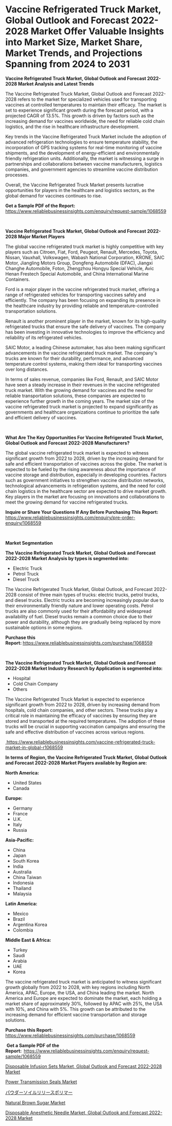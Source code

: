 <p><h1>Vaccine Refrigerated Truck Market, Global Outlook and Forecast 2022-2028 Market Offer Valuable Insights into Market Size, Market Share, Market Trends, and Projections Spanning from 2024 to 2031</h1></p><p><strong>Vaccine Refrigerated Truck Market, Global Outlook and Forecast 2022-2028 Market Analysis and Latest Trends</strong></p>
<p><p>The Vaccine Refrigerated Truck Market, Global Outlook and Forecast 2022-2028 refers to the market for specialized vehicles used for transporting vaccines at controlled temperatures to maintain their efficacy. The market is set to experience significant growth during the forecast period, with a projected CAGR of 13.5%. This growth is driven by factors such as the increasing demand for vaccines worldwide, the need for reliable cold chain logistics, and the rise in healthcare infrastructure development.</p><p>Key trends in the Vaccine Refrigerated Truck Market include the adoption of advanced refrigeration technologies to ensure temperature stability, the incorporation of GPS tracking systems for real-time monitoring of vaccine shipments, and the development of energy-efficient and environmentally friendly refrigeration units. Additionally, the market is witnessing a surge in partnerships and collaborations between vaccine manufacturers, logistics companies, and government agencies to streamline vaccine distribution processes.</p><p>Overall, the Vaccine Refrigerated Truck Market presents lucrative opportunities for players in the healthcare and logistics sectors, as the global demand for vaccines continues to rise.</p></p>
<p><strong>Get a Sample PDF of the Report:&nbsp;</strong> <a href="https://www.reliablebusinessinsights.com/enquiry/request-sample/1068559">https://www.reliablebusinessinsights.com/enquiry/request-sample/1068559</a></p>
<p>&nbsp;</p>
<p><strong>Vaccine Refrigerated Truck Market, Global Outlook and Forecast 2022-2028 Major Market Players</strong></p>
<p><p>The global vaccine refrigerated truck market is highly competitive with key players such as Citroen, Fiat, Ford, Peugeot, Renault, Mercedes, Toyota, Nissan, Vauxhall, Volkswagen, Wabash National Corporation, KRONE, SAIC Motor, Jiangling Motors Group, Dongfeng Automobile (DFAC), Jiangxi Changhe Automobile, Foton, Zhengzhou Hongyu Special Vehicle, Avic Henan Frestech Special Automobile, and China International Marine Containers.</p><p>Ford is a major player in the vaccine refrigerated truck market, offering a range of refrigerated vehicles for transporting vaccines safely and efficiently. The company has been focusing on expanding its presence in the healthcare industry by providing reliable and temperature-controlled transportation solutions.</p><p>Renault is another prominent player in the market, known for its high-quality refrigerated trucks that ensure the safe delivery of vaccines. The company has been investing in innovative technologies to improve the efficiency and reliability of its refrigerated vehicles.</p><p>SAIC Motor, a leading Chinese automaker, has also been making significant advancements in the vaccine refrigerated truck market. The company's trucks are known for their durability, performance, and advanced temperature control systems, making them ideal for transporting vaccines over long distances.</p><p>In terms of sales revenue, companies like Ford, Renault, and SAIC Motor have seen a steady increase in their revenues in the vaccine refrigerated truck market. With the growing demand for vaccines and the need for reliable transportation solutions, these companies are expected to experience further growth in the coming years. The market size of the vaccine refrigerated truck market is projected to expand significantly as governments and healthcare organizations continue to prioritize the safe and efficient delivery of vaccines.</p></p>
<p>&nbsp;</p>
<p><strong>What Are The Key Opportunities For Vaccine Refrigerated Truck Market, Global Outlook and Forecast 2022-2028 Manufacturers?</strong></p>
<p><p>The global vaccine refrigerated truck market is expected to witness significant growth from 2022 to 2028, driven by the increasing demand for safe and efficient transportation of vaccines across the globe. The market is expected to be fueled by the rising awareness about the importance of vaccine storage and distribution, especially in developing countries. Factors such as government initiatives to strengthen vaccine distribution networks, technological advancements in refrigeration systems, and the need for cold chain logistics in the healthcare sector are expected to drive market growth. Key players in the market are focusing on innovations and collaborations to meet the growing demand for vaccine refrigerated trucks.</p></p>
<p><strong>Inquire or Share Your Questions If Any Before Purchasing This Report:</strong> <a href="https://www.reliablebusinessinsights.com/enquiry/pre-order-enquiry/1068559">https://www.reliablebusinessinsights.com/enquiry/pre-order-enquiry/1068559</a></p>
<p>&nbsp;</p>
<p><strong>Market Segmentation</strong></p>
<p><strong>The Vaccine Refrigerated Truck Market, Global Outlook and Forecast 2022-2028 Market Analysis by types is segmented into:</strong></p>
<p><ul><li>Electric Truck</li><li>Petrol Truck</li><li>Diesel Truck</li></ul></p>
<p><p>The Vaccine Refrigerated Truck Market, Global Outlook, and Forecast 2022-2028 consist of three main types of trucks: electric trucks, petrol trucks, and diesel trucks. Electric trucks are becoming increasingly popular due to their environmentally friendly nature and lower operating costs. Petrol trucks are also commonly used for their affordability and widespread availability of fuel. Diesel trucks remain a common choice due to their power and durability, although they are gradually being replaced by more sustainable options in some regions.</p></p>
<p><strong>Purchase this Report:&nbsp;</strong><a href="https://www.reliablebusinessinsights.com/purchase/1068559">https://www.reliablebusinessinsights.com/purchase/1068559</a></p>
<p>&nbsp;</p>
<p><strong>The Vaccine Refrigerated Truck Market, Global Outlook and Forecast 2022-2028 Market Industry Research by Application is segmented into:</strong></p>
<p><ul><li>Hospital</li><li>Cold Chain Company</li><li>Others</li></ul></p>
<p><p>The Vaccine Refrigerated Truck Market is expected to experience significant growth from 2022 to 2028, driven by increasing demand from hospitals, cold chain companies, and other sectors. These trucks play a critical role in maintaining the efficacy of vaccines by ensuring they are stored and transported at the required temperatures. The adoption of these trucks will be crucial in supporting vaccination campaigns and ensuring the safe and effective distribution of vaccines across various regions.</p></p>
<p><a href="https://www.reliablebusinessinsights.com/vaccine-refrigerated-truck-market-in-global-r1068559">&nbsp;https://www.reliablebusinessinsights.com/vaccine-refrigerated-truck-market-in-global-r1068559</a></p>
<p><strong>In terms of Region, the Vaccine Refrigerated Truck Market, Global Outlook and Forecast 2022-2028 Market Players available by Region are:</strong></p>
<p>
    <p> <strong> North America: </strong>
        <ul>
            <li>United States</li>
            <li>Canada</li>
        </ul>
        </p> 
    <p> <strong> Europe: </strong>
        <ul>
            <li>Germany</li>
            <li>France</li>
            <li>U.K.</li>
            <li>Italy</li>
            <li>Russia</li>
        </ul>
        </p> 
    <p> <strong> Asia-Pacific: </strong>
        <ul>
            <li>China</li>
            <li>Japan</li>
            <li>South Korea</li>
            <li>India</li>
            <li>Australia</li>
            <li>China Taiwan</li>
            <li>Indonesia</li>
            <li>Thailand</li>
            <li>Malaysia</li>
        </ul>
        </p> 
    <p> <strong> Latin America: </strong>
        <ul>
            <li>Mexico</li>
            <li>Brazil</li>
            <li>Argentina Korea</li>
            <li>Colombia</li>
        </ul>
        </p> 
    <p> <strong> Middle East & Africa: </strong>
        <ul>
            <li>Turkey</li>
            <li>Saudi</li>
            <li>Arabia</li>
            <li>UAE</li>
            <li>Korea</li>
        </ul>
    </p>
    </p>
<p><p>The vaccine refrigerated truck market is anticipated to witness significant growth globally from 2022 to 2028, with key regions including North America, APAC, Europe, the USA, and China leading the market. North America and Europe are expected to dominate the market, each holding a market share of approximately 30%, followed by APAC with 25%, the USA with 10%, and China with 5%. This growth can be attributed to the increasing demand for efficient vaccine transportation and storage solutions.</p></p>
<p><strong>Purchase this Report: </strong><a href="https://www.reliablebusinessinsights.com/purchase/1068559">https://www.reliablebusinessinsights.com/purchase/1068559</a></p>
<p>&nbsp;<strong>Get a Sample PDF of the Report:&nbsp;&nbsp;</strong><a href="https://www.reliablebusinessinsights.com/enquiry/request-sample/1068559">https://www.reliablebusinessinsights.com/enquiry/request-sample/1068559</a></p>
<p><strong></strong></p>
<p><p><a href="https://github.com/beatblasta/Market-Research-Report-List-3/blob/main/disposable-infusion-sets-market-global-outlook-and-forecast-2022-2028-market.md">Disposable Infusion Sets Market, Global Outlook and Forecast 2022-2028 Market</a></p><p><a href="https://www.linkedin.com/pulse/power-transmission-seals-market-key-successful-business-2alye">Power Transmission Seals Market</a></p><p><a href="https://github.com/andrade7361/Market-Research-Report-List-1/blob/main/396777385354.md">パウダーソイルリリースポリマー</a></p><p><a href="https://www.linkedin.com/pulse/natural-brown-sugar-market-insights-cagr-trends-growth-bisee">Natural Brown Sugar Market</a></p><p><a href="https://github.com/shotows/Market-Research-Report-List-2/blob/main/disposable-anesthetic-needle-market-global-outlook-and-forecast-2022-2028-market.md">Disposable Anesthetic Needle Market, Global Outlook and Forecast 2022-2028 Market</a></p></p>